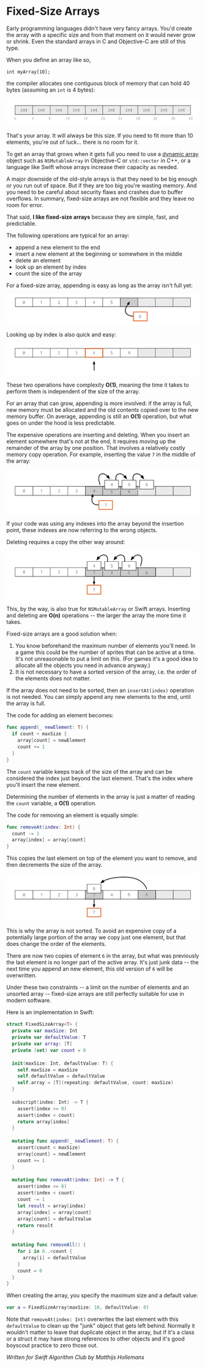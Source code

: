 # Fixed-Size Arrays

Early programming languages didn't have very fancy arrays. You'd create the array with a specific size and from that moment on it would never grow or shrink. Even the standard arrays in C and Objective-C are still of this type.

When you define an array like so,

	int myArray[10];

the compiler allocates one contiguous block of memory that can hold 40 bytes (assuming an `int` is 4 bytes):

![An array with room for 10 elements](Images/array.png)

That's your array. It will always be this size. If you need to fit more than 10 elements, you're out of luck... there is no room for it.

To get an array that grows when it gets full you need to use a [dynamic array](https://en.wikipedia.org/wiki/Dynamic_array) object such as `NSMutableArray` in Objective-C or `std::vector` in C++, or a language like Swift whose arrays increase their capacity as needed.

A major downside of the old-style arrays is that they need to be big enough or you run out of space. But if they are too big you're wasting memory. And you need to be careful about security flaws and crashes due to buffer overflows. In summary, fixed-size arrays are not flexible and they leave no room for error.

That said, **I like fixed-size arrays** because they are simple, fast, and predictable.

The following operations are typical for an array:

- append a new element to the end
- insert a new element at the beginning or somewhere in the middle
- delete an element
- look up an element by index
- count the size of the array

For a fixed-size array, appending is easy as long as the array isn't full yet:

![Appending a new element](Images/append.png)

Looking up by index is also quick and easy:

![Indexing the array](Images/indexing.png)

These two operations have complexity **O(1)**, meaning the time it takes to perform them is independent of the size of the array.

For an array that can grow, appending is more involved: if the array is full, new memory must be allocated and the old contents copied over to the new memory buffer. On average, appending is still an **O(1)** operation, but what goes on under the hood is less predictable.

The expensive operations are inserting and deleting. When you insert an element somewhere that's not at the end, it requires moving up the remainder of the array by one position. That involves a relatively costly memory copy operation. For example, inserting the value `7` in the middle of the array:

![Insert requires a memory copy](Images/insert.png)

If your code was using any indexes into the array beyond the insertion point, these indexes are now referring to the wrong objects.

Deleting requires a copy the other way around:

![Delete also requires a memory copy](Images/delete.png)

This, by the way, is also true for `NSMutableArray` or Swift arrays. Inserting and deleting are **O(n)** operations -- the larger the array the more time it takes.

Fixed-size arrays are a good solution when:

1. You know beforehand the maximum number of elements you'll need. In a game this could be the number of sprites that can be active at a time. It's not unreasonable to put a limit on this. (For games it's a good idea to allocate all the objects you need in advance anyway.)
2. It is not necessary to have a sorted version of the array, i.e. the order of the elements does not matter.

If the array does not need to be sorted, then an `insertAt(index)` operation is not needed. You can simply append any new elements to the end, until the array is full.

The code for adding an element becomes:

```swift
func append(_ newElement: T) {
  if count < maxSize {
    array[count] = newElement
    count += 1
  }
}
```

The `count` variable keeps track of the size of the array and can be considered the index just beyond the last element. That's the index where you'll insert the new element.

Determining the number of elements in the array is just a matter of reading the `count` variable, a **O(1)** operation.

The code for removing an element is equally simple:

```swift
func removeAt(index: Int) {
  count -= 1
  array[index] = array[count]
}
```

This copies the last element on top of the element you want to remove, and then decrements the size of the array.

![Deleting just means copying one element](Images/delete-no-copy.png)

This is why the array is not sorted. To avoid an expensive copy of a potentially large portion of the array we copy just one element, but that does change the order of the elements.

There are now two copies of element `6` in the array, but what was previously the last element is no longer part of the active array. It's just junk data -- the next time you append an new element, this old version of `6` will be overwritten.

Under these two constraints -- a limit on the number of elements and an unsorted array -- fixed-size arrays are still perfectly suitable for use in modern software.

Here is an implementation in Swift:

```swift
struct FixedSizeArray<T> {
  private var maxSize: Int
  private var defaultValue: T
  private var array: [T]
  private (set) var count = 0
  
  init(maxSize: Int, defaultValue: T) {
    self.maxSize = maxSize
    self.defaultValue = defaultValue
    self.array = [T](repeating: defaultValue, count: maxSize)
  }
  
  subscript(index: Int) -> T {
    assert(index >= 0)
    assert(index < count)
    return array[index]
  }
  
  mutating func append(_ newElement: T) {
    assert(count < maxSize)
    array[count] = newElement
    count += 1
  }
  
  mutating func removeAt(index: Int) -> T {
    assert(index >= 0)
    assert(index < count)
    count -= 1
    let result = array[index]
    array[index] = array[count]
    array[count] = defaultValue
    return result
  }
  
  mutating func removeAll() {
    for i in 0..<count {
      array[i] = defaultValue
    }
    count = 0
  }
}
```

When creating the array, you specify the maximum size and a default value:

```swift
var a = FixedSizeArray(maxSize: 10, defaultValue: 0)
```

Note that `removeAt(index: Int)` overwrites the last element with this `defaultValue` to clean up the "junk" object that gets left behind. Normally it wouldn't matter to leave that duplicate object in the array, but if it's a class or a struct it may have strong references to other objects and it's good boyscout practice to zero those out.

*Written for Swift Algorithm Club by Matthijs Hollemans*
